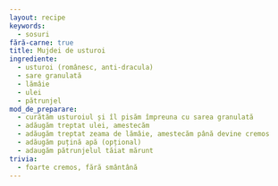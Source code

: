 ```yaml
---
layout: recipe
keywords:
  - sosuri
fără-carne: true
title: Mujdei de usturoi
ingrediente:
  - usturoi (românesc, anti-dracula)
  - sare granulată
  - lămâie
  - ulei
  - pătrunjel
mod_de_preparare:
  - curătăm usturoiul și îl pisăm împreuna cu sarea granulată
  - adăugăm treptat ulei, amestecăm
  - adăugăm treptat zeama de lămâie, amestecăm până devine cremos
  - adăugăm puțină apă (opțional)
  - adaugăm pătrunjelul tăiat mărunt
trivia:
  - foarte cremos, fără smântână
---
```

